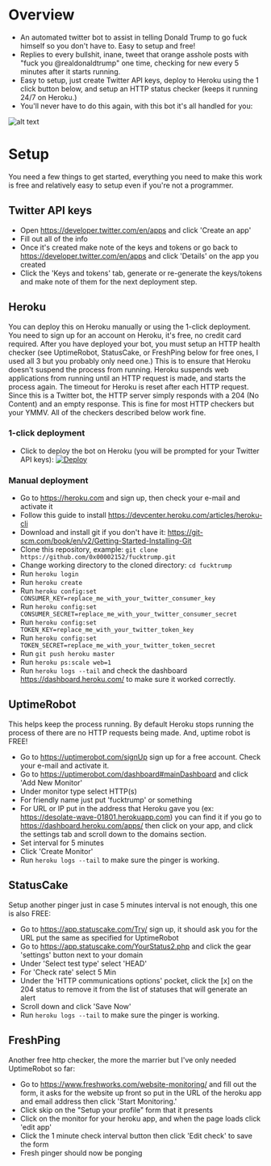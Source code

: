 # Overview
- An automated twitter bot to assist in telling Donald Trump to go fuck himself so you don't have to. Easy to setup and free!
- Replies to every bullshit, inane, tweet that orange asshole posts with "fuck you @realdonaldtrump" one time, checking for new every 5 minutes after it starts running.
- Easy to setup, just create Twitter API keys, deploy to Heroku using the 1 click button below, and setup an HTTP status checker (keeps it running 24/7 on Heroku.)
- You'll never have to do this again, with this bot it's all handled for you:

![alt text](https://github.com/0x00002152/fucktrump/blob/master/example.png?raw=true)


# Setup
You need a few things to get started, everything you need to make this work is free and relatively easy to setup even if you're not a programmer.
## Twitter API keys
- Open https://developer.twitter.com/en/apps and click 'Create an app'
- Fill out all of the info
- Once it's created  make note of the keys and tokens or go back to https://developer.twitter.com/en/apps and click 'Details' on the app you created
- Click the 'Keys and tokens' tab, generate or re-generate the keys/tokens and make note of them for the next deployment step.

## Heroku
You can deploy this on Heroku manually or using the 1-click deployment. You need to sign up for an account on Heroku, it's free, no credit card required. After you have deployed your bot, you must setup an HTTP health checker (see UptimeRobot, StatusCake, or FreshPing below for free ones, I used all 3 but you probably only need one.) This is to ensure that Heroku doesn't suspend the process from running. Heroku suspends web applications from running until an HTTP request is made, and starts the process again. The timeout for Heroku is reset after each HTTP request. Since this is a Twitter bot, the HTTP server simply responds with a 204 (No Content) and an empty response. This is fine for most HTTP checkers but your YMMV. All of the checkers described below work fine.

### 1-click deployment 
- Click to deploy the bot on Heroku (you will be prompted for your Twitter API keys): [![Deploy](https://www.herokucdn.com/deploy/button.svg)](https://heroku.com/deploy?template=https://github.com/0x00002152/fucktrump/master)

### Manual deployment

- Go to https://heroku.com and sign up, then check your e-mail and activate it 
- Follow this guide to install https://devcenter.heroku.com/articles/heroku-cli
- Download and install git if you don't have it: https://git-scm.com/book/en/v2/Getting-Started-Installing-Git
- Clone this repository, example: `git clone https://github.com/0x00002152/fucktrump.git`
- Change working directory to the cloned directory: `cd fucktrump`
- Run `heroku login`
- Run `heroku create`
- Run `heroku config:set CONSUMER_KEY=replace_me_with_your_twitter_consumer_key`
- Run `heroku config:set CONSUMER_SECRET=replace_me_with_your_twitter_consumer_secret`
- Run `heroku config:set TOKEN_KEY=replace_me_with_your_twitter_token_key`
- Run `heroku config:set TOKEN_SECRET=replace_me_with_your_twitter_token_secret`
- Run `git push heroku master`
- Run `heroku ps:scale web=1`
- Run `heroku logs --tail` and check the dashboard https://dashboard.heroku.com/ to make sure it worked correctly.

## UptimeRobot 
This helps keep the process running. By default Heroku stops running the process of there are no HTTP requests being made. And, uptime robot is FREE!
- Go to https://uptimerobot.com/signUp sign up for a free account. Check your e-mail and activate it.
- Go to https://uptimerobot.com/dashboard#mainDashboard and click 'Add New Monitor'
- Under monitor type select HTTP(s)
- For friendly name just put 'fucktrump' or something 
- For URL or IP put in the address that Heroku gave you (ex: https://desolate-wave-01801.herokuapp.com) you can find it if you go to https://dashboard.heroku.com/apps/ then click on your app, and click the settings tab and scroll down to the domains section.
- Set interval for 5 minutes 
- Click 'Create Monitor'
- Run `heroku logs --tail` to make sure the pinger is working.

## StatusCake 
Setup another pinger just in case 5 minutes interval is not enough, this one is also FREE:
- Go to https://app.statuscake.com/Try/ sign up, it should ask you for the URL put the same as specified for UptimeRobot
- Go to https://app.statuscake.com/YourStatus2.php and click the gear 'settings' button next to your domain
- Under 'Select test type' select 'HEAD'
- For 'Check rate' select 5 Min
- Under the 'HTTP communications options' pocket, click the [x] on the 204 status to remove it from the list of statuses that will generate an alert
- Scroll down and click 'Save Now'
- Run `heroku logs --tail` to make sure the pinger is working.

## FreshPing 
Another free http checker, the more the marrier but I've only needed UptimeRobot so far:

- Go to https://www.freshworks.com/website-monitoring/ and fill out the form, it asks for the website up front so put in the URL of the heroku app and email address then click 'Start Monitoring.'
- Click skip on the "Setup your profile" form that it presents
- Click on the monitor for your heroku app, and when the page loads click 'edit app'
- Click the 1 minute check interval button then click 'Edit check' to save the form 
- Fresh pinger should now be ponging
